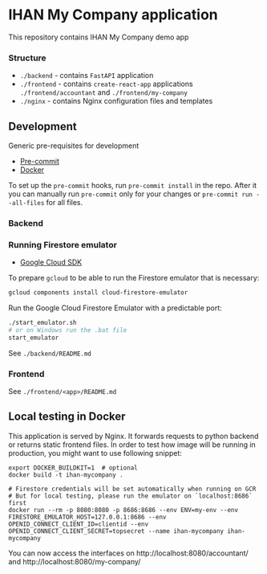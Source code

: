 # IHAN My Company application

This repository contains IHAN My Company demo app

### Structure

- `./backend` - contains `FastAPI` application
- `./frontend` - contains `create-react-app` applications `./frontend/accountant` and
  `./frontend/my-company`
- `./nginx` - contains Nginx configuration files and templates

## Development

Generic pre-requisites for development

- [Pre-commit](https://pre-commit.com/#install)
- [Docker](https://docs.docker.com/install/)

To set up the `pre-commit` hooks, run `pre-commit install` in the repo. After it you can
manually run `pre-commit` only for your changes or `pre-commit run --all-files` for all
files.

### Backend

### Running Firestore emulator

- [Google Cloud SDK](https://cloud.google.com/sdk/docs/downloads-interactive)

To prepare `gcloud` to be able to run the Firestore emulator that is necessary:

```bash
gcloud components install cloud-firestore-emulator
```

Run the Google Cloud Firestore Emulator with a predictable port:

```bash
./start_emulator.sh
# or on Windows run the .bat file
start_emulator
```

See `./backend/README.md`

### Frontend

See `./frontend/<app>/README.md`

## Local testing in Docker

This application is served by Nginx. It forwards requests to python backend or returns
static frontend files. In order to test how image will be running in production, you
might want to use following snippet:

```shell script
export DOCKER_BUILDKIT=1  # optional
docker build -t ihan-mycompany .

# Firestore credentials will be set automatically when running on GCR
# But for local testing, please run the emulator on `localhost:8686` first
docker run --rm -p 8080:8080 -p 8686:8686 --env ENV=my-env --env FIRESTORE_EMULATOR_HOST=127.0.0.1:8686 --env OPENID_CONNECT_CLIENT_ID=clientid --env OPENID_CONNECT_CLIENT_SECRET=topsecret --name ihan-mycompany ihan-mycompany
```

You can now access the interfaces on http://localhost:8080/accountant/ and
http://localhost:8080/my-company/
